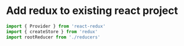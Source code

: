 # Add redux to existing react project

```javascript
import { Provider } from 'react-redux'
import { createStore } from 'redux'
import rootReducer from './reducers'
```